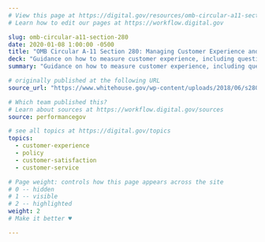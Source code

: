```yaml
---
# View this page at https://digital.gov/resources/omb-circular-a11-section-280
# Learn how to edit our pages at https://workflow.digital.gov

slug: omb-circular-a11-section-280
date: 2020-01-08 1:00:00 -0500
title: "OMB Circular A-11 Section 280: Managing Customer Experience and Improving Service Delivery"
deck: "Guidance on how to measure customer experience, including questions on satisfaction and confidence and trust in section 280.7"
summary: "Guidance on how to measure customer experience, including questions on satisfaction and confidence and trust in section 280.7"

# originally published at the following URL
source_url: "https://www.whitehouse.gov/wp-content/uploads/2018/06/s280.pdf"

# Which team published this?
# Learn about sources at https://workflow.digital.gov/sources
source: performancegov

# see all topics at https://digital.gov/topics
topics:
  - customer-experience
  - policy
  - customer-satisfaction
  - customer-service

# Page weight: controls how this page appears across the site
# 0 -- hidden
# 1 -- visible
# 2 -- highlighted
weight: 2
# Make it better ♥

---
```

